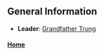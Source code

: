 ## General Information
- **Leader**: [Grandfather Trung](../Contacts/GrandfatherTrung.md)

#### [Home](OtherOrganizations.md)